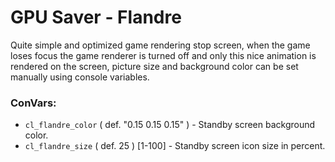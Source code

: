 # GPU Saver - Flandre
Quite simple and optimized game rendering stop screen, when the game loses focus the game renderer is turned off and only this nice animation is rendered on the screen, picture size and background color can be set manually using console variables.
 
### ConVars:
- `cl_flandre_color` ( def. "0.15 0.15 0.15" ) - Standby screen background color.
- `cl_flandre_size` ( def. 25 ) [1-100] - Standby screen icon size in percent.
